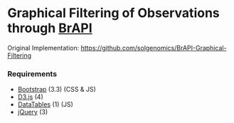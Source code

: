 # Graphical Filtering of Observations through [BrAPI](https://github.com/plantbreeding/API)
Original Implementation: https://github.com/solgenomics/BrAPI-Graphical-Filtering

### Requirements
- [Bootstrap](https://github.com/twbs/bootstrap) (3.3) (CSS & JS)
- [D3.js](https://github.com/d3/d3) (4)
- [DataTables](https://github.com/DataTables/DataTables) (1) (JS)
- [jQuery](https://github.com/jquery/jquery) (3)
